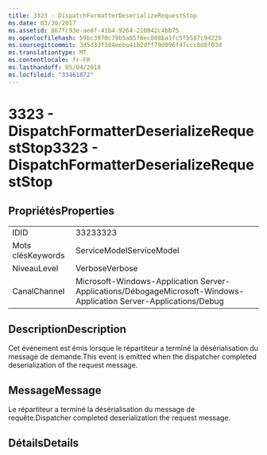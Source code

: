 ```yaml
---
title: 3323 - DispatchFormatterDeserializeRequestStop
ms.date: 03/30/2017
ms.assetid: 867fc93e-ae8f-41b4-9264-210042c4bb75
ms.openlocfilehash: 59bc3970c79b5a85f6ec808ba1fc5fb587c9422b
ms.sourcegitcommit: 3d5d33f384eeba41b2dff79d096f47ccc8d8f03d
ms.translationtype: MT
ms.contentlocale: fr-FR
ms.lasthandoff: 05/04/2018
ms.locfileid: "33461872"
---
```

# <a name="3323---dispatchformatterdeserializerequeststop"></a><span data-ttu-id="d4691-102">3323 - DispatchFormatterDeserializeRequestStop</span><span class="sxs-lookup"><span data-stu-id="d4691-102">3323 - DispatchFormatterDeserializeRequestStop</span></span>
## <a name="properties"></a><span data-ttu-id="d4691-103">Propriétés</span><span class="sxs-lookup"><span data-stu-id="d4691-103">Properties</span></span>  
  
|||  
|-|-|  
|<span data-ttu-id="d4691-104">ID</span><span class="sxs-lookup"><span data-stu-id="d4691-104">ID</span></span>|<span data-ttu-id="d4691-105">3323</span><span class="sxs-lookup"><span data-stu-id="d4691-105">3323</span></span>|  
|<span data-ttu-id="d4691-106">Mots clés</span><span class="sxs-lookup"><span data-stu-id="d4691-106">Keywords</span></span>|<span data-ttu-id="d4691-107">ServiceModel</span><span class="sxs-lookup"><span data-stu-id="d4691-107">ServiceModel</span></span>|  
|<span data-ttu-id="d4691-108">Niveau</span><span class="sxs-lookup"><span data-stu-id="d4691-108">Level</span></span>|<span data-ttu-id="d4691-109">Verbose</span><span class="sxs-lookup"><span data-stu-id="d4691-109">Verbose</span></span>|  
|<span data-ttu-id="d4691-110">Canal</span><span class="sxs-lookup"><span data-stu-id="d4691-110">Channel</span></span>|<span data-ttu-id="d4691-111">Microsoft-Windows-Application Server-Applications/Débogage</span><span class="sxs-lookup"><span data-stu-id="d4691-111">Microsoft-Windows-Application Server-Applications/Debug</span></span>|  
  
## <a name="description"></a><span data-ttu-id="d4691-112">Description</span><span class="sxs-lookup"><span data-stu-id="d4691-112">Description</span></span>  
 <span data-ttu-id="d4691-113">Cet événement est émis lorsque le répartiteur a terminé la désérialisation du message de demande.</span><span class="sxs-lookup"><span data-stu-id="d4691-113">This event is emitted when the dispatcher completed deserialization of the request message.</span></span>  
  
## <a name="message"></a><span data-ttu-id="d4691-114">Message</span><span class="sxs-lookup"><span data-stu-id="d4691-114">Message</span></span>  
 <span data-ttu-id="d4691-115">Le répartiteur a terminé la désérialisation du message de requête.</span><span class="sxs-lookup"><span data-stu-id="d4691-115">Dispatcher completed deserialization the request message.</span></span>  
  
## <a name="details"></a><span data-ttu-id="d4691-116">Détails</span><span class="sxs-lookup"><span data-stu-id="d4691-116">Details</span></span>
